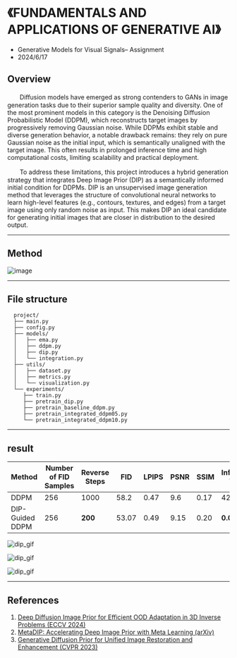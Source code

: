 # 《FUNDAMENTALS AND APPLICATIONS OF GENERATIVE AI》
- Generative Models for Visual Signals– Assignment
- 2024/6/17

## **Overview**

　　Diffusion models have emerged as strong contenders to GANs in image generation tasks
due to their superior sample quality and diversity. One of the most prominent models in this category is the
Denoising Diffusion Probabilistic Model (DDPM), which reconstructs target images by progressively
removing Gaussian noise. While DDPMs exhibit stable and diverse generation behavior, a notable drawback
remains: they rely on pure Gaussian noise as the initial input, which is semantically unaligned with the target
image. This often results in prolonged inference time and high computational costs, limiting scalability and
practical deployment.

　　To address these limitations, this project introduces a hybrid generation strategy that integrates Deep
Image Prior (DIP) as a semantically informed initial condition for DDPMs. DIP is an unsupervised image
generation method that leverages the structure of convolutional neural networks to learn high-level features
(e.g., contours, textures, and edges) from a target image using only random noise as input. This makes DIP an
ideal candidate for generating initial images that are closer in distribution to the desired output.

---

## **Method**

![image](https://github.com/user-attachments/assets/2bce19a5-e667-4652-80e5-9d682eec426a)

---

## **File structure**

```
  project/
  ├── main.py
  ├── config.py
  ├── models/
  │   ├── ema.py
  │   ├── ddpm.py
  │   ├── dip.py
  │   └── integration.py
  ├── utils/
  │   ├── dataset.py
  │   ├── metrics.py
  │   └── visualization.py
  └── experiments/
     ├── train.py
     ├── pretrain_dip.py
     ├── pretrain_baseline_ddpm.py
     ├── pretrain_integrated_ddpm05.py
     └── pretrain_integrated_ddpm10.py
```

---

## **result**

|Method|	Number of FID Samples	|Reverse Steps|	FID	|LPIPS	|PSNR	|SSIM|	Inference Time|
|-|-|-|-|-|-|-|-|
|DDPM	|256	|1000|	58.2	|0.47|	9.6|	0.17|	42.4 s|
|DIP-Guided DDPM	|256	|**200**|	53.07	|0.49	|9.15	|0.20	|**0.0083 s**|

![dip_gif](https://github.com/user-attachments/assets/36027e70-e1c4-41a9-b588-01a2acd5c273)

![dip_gif](https://github.com/user-attachments/assets/ec7ad4a8-e44c-470c-956b-fd8ac1e401ed)

![dip_gif](https://github.com/user-attachments/assets/8eed1948-cef7-47ef-b257-0cb02b675ed9)

---

## **References**

1. [Deep Diffusion Image Prior for Efficient OOD Adaptation in 3D Inverse Problems (ECCV 2024)](https://www.ecva.net/papers/eccv_2024/papers_ECCV/papers/09637.pdf)
2. [MetaDIP: Accelerating Deep Image Prior with Meta Learning (arXiv)](https://openaccess.thecvf.com/content/CVPR2023/papers/Fei_Generative_Diffusion_Prior_for_Unified_Image_Restoration_and_Enhancement_CVPR_2023_paper.pdf)
3. [Generative Diffusion Prior for Unified Image Restoration and Enhancement (CVPR 2023)](https://openaccess.thecvf.com/content/CVPR2023/papers/Fei_Generative_Diffusion_Prior_for_Unified_Image_Restoration_and_Enhancement_CVPR_2023_paper.pdf)


